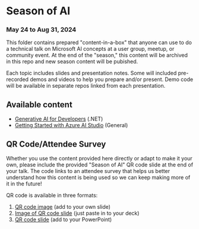# Season of AI
### May 24 to Aug 31, 2024
This folder contains prepared "content-in-a-box" that anyone can use to do a technical talk on Microsoft AI concepts at a user group, meetup, or community event. At the end of the "season," this content will be archived in this repo and new season content will be pubished.

Each topic includes slides and presentation notes. Some will included pre-recorded demos and videos to help you prepare and/or present. Demo code will be available in separate repos linked from each presentation.

## Available content

- [Generative AI for Developers](https://github.com/microsoft/community-content/blob/main/SeasonOfAI/generative-ai-dotnet-devs.md) (.NET)
- [Getting Started with Azure AI Studio](https://github.com/microsoft/community-content/blob/main/SeasonOfAI/getting-started-azure-ai-studio.md) (General)

## QR Code/Attendee Survey
Whether you use the content provided here directly or adapt to make it your own, please include the provided "Season of AI" QR code slide at the end of your talk. The code links to an attendee survey that helps us better understand how this content is being used so we can keep making more of it in the future!

QR code is available in three formats:

1. [QR code image](SeasonOfAI-AttendeeSurvey-QR.png) (add to your own slide)
2. [Image of QR code slide](SeasonOfAI-AttendeeSurveyQR-Slide.png) (just paste in to your deck)
3. [QR code slide](SeasonOfAI-AttendeeSurveyQR-Slide.pptx) (add to your PowerPoint)
